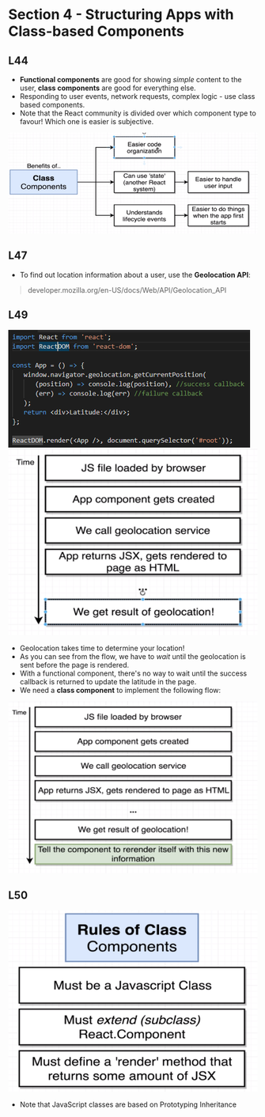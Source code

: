 # Section 4 - Structuring Apps with Class-based Components

## L44

- **Functional components** are good for showing _simple_ content to the user, **class components** are good for everything else.
- Responding to user events, network requests, complex logic - use class based components.
- Note that the React community is divided over which component type to favour! Which one is easier is subjective.

![Benefits of Class-based Components](./class-components-benefits.PNG)

## L47

- To find out location information about a user, use the **Geolocation API**:
> developer.mozilla.org/en-US/docs/Web/API/Geolocation_API

## L49

![Basic App Code](./basic-app-code.PNG)
![App Flow in Browser](./basic-app-flow.PNG)

- Geolocation takes time to determine your location!
- As you can see from the flow, we have to *wait* until the geolocation is sent before the page is rendered.
- With a functional component, there's no way to wait until the success callback is returned to update the latitude in the page.
- We need a **class component** to implement the following flow:

![Preferred Flow](./preferred-flow.PNG)

## L50

![Rules of Creating Class-based Components](./class-components-rules.PNG)

- Note that JavaScript classes are based on Prototyping Inheritance


